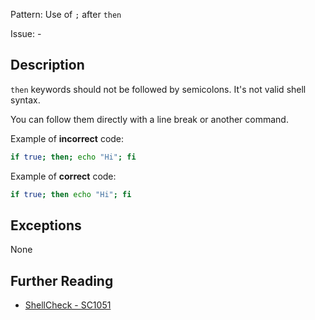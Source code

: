 Pattern: Use of `;` after `then`

Issue: -

## Description

`then` keywords should not be followed by semicolons. It's not valid shell syntax.

You can follow them directly with a line break or another command.

Example of **incorrect** code:

```sh
if true; then; echo "Hi"; fi
```

Example of **correct** code:

```sh
if true; then echo "Hi"; fi
```
## Exceptions

None

## Further Reading

* [ShellCheck - SC1051](https://github.com/koalaman/shellcheck/wiki/SC1051)
